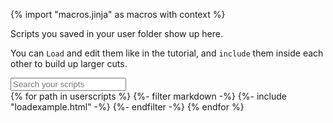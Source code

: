 {% import "macros.jinja" as macros with context %}

Scripts you saved in your user folder show up here.

You can `Load` and edit them like in the tutorial,
and `include` them inside each other to build up larger cuts.

<input id="userscriptsearch" placeholder="Search your scripts" id="box" type="text"/>

<div id="userscripts">
{% for path in userscripts %}
  {%- filter markdown -%}
	{%- include "loadexample.html" -%}
  {%- endfilter -%}
{% endfor %}
</div>
